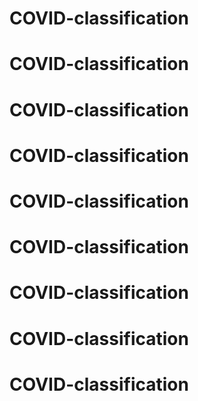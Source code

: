 # COVID-classification
# COVID-classification
# COVID-classification
# COVID-classification
# COVID-classification
# COVID-classification
# COVID-classification
# COVID-classification
# COVID-classification
